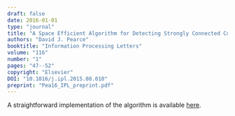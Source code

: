 ```yaml
---
draft: false
date: 2016-01-01
type: "journal"
title: "A Space Efficient Algorithm for Detecting Strongly Connected Components"
authors: "David J. Pearce"
booktitle: "Information Processing Letters"
volume: "116"
number: "1"
pages: "47--52"
copyright: "Elsevier"
DOI: "10.1016/j.ipl.2015.08.010"
preprint: "Pea16_IPL_preprint.pdf"
---
```

A straightforward implementation of the algorithm is available [here](http://github.com/DavePearce/StronglyConnectedComponents).
